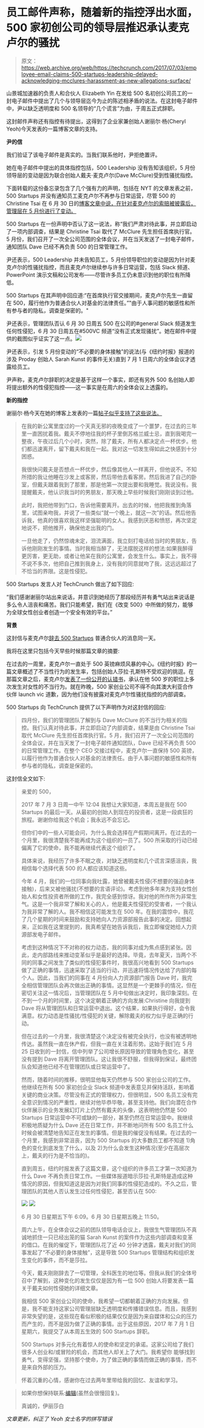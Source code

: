 # 员工邮件声称，随着新的指控浮出水面，500 家初创公司的领导层推迟承认麦克卢尔的骚扰

> 原文：<https://web.archive.org/web/https://techcrunch.com/2017/07/03/employee-email-claims-500-startups-leadership-delayed-acknowledging-mcclures-harassment-as-new-allegations-surface/>

山景城加速器的负责人和合伙人 Elizabeth Yin 在发给 500 名初创公司员工的一封电子邮件中提出了几个与领导层迄今为止的陈述相矛盾的说法。在这封电子邮件中，尹以缺乏透明度和 500 名领导的“几个谎言”为由，于周五正式辞职。

这封邮件声称还有指控有待提出，这得到了企业家兼创始人谢丽尔·杨(Cheryl Yeoh)今天发表的一篇博客文章的支持。

**尹的信**

我们验证了该电子邮件是真实的。当我们联系他时，尹拒绝置评。

她在电子邮件中提出的具体指控包括，500 Leadership 没有告知该组织，5 月份领导层的变动是因为联合创始人戴夫·麦克卢尔(Dave McClure)受到性骚扰指控。

下面转载的这份备忘录包含了几个强有力的声明，包括在 NYT 的文章发表之前，500 Startups 并没有通知员工麦克卢尔不再参与日常运营，尽管 500 的 Christine Tsai 在 6 月 30 日的[博客文章中说，在针对麦克卢尔的索赔被披露后，管理层在 5 月份进行了变动。](https://web.archive.org/web/20230331040606/https://500.co/making-changes-at-500/)

500 Startups 在一份声明中否认了这一说法，称“我们严肃对待此事，并立即启动了一项内部调查，结果是 Christine Tsai 取代了 McClure 先生担任首席执行官。5 月份，我们召开了一次全公司范围的全体会议，并在当天发送了一封电子邮件，通知团队 Dave 已经不再负责 500 的日常管理工作。

尹还表示，500 Leadership 并未告知员工，5 月份领导职位的变动是因为针对麦克卢尔的性骚扰指控，而且麦克卢尔继续参与许多日常运营，包括 Slack 频道、PowerPoint 演示文稿和公司发布——尽管许多员工仍未意识到他的职位有所降低。

500 Startups 在其声明中回应道:“在首席执行官交接期间，麦克卢尔先生一直留在 500，履行他作为普通合伙人对基金的法律责任。”"由于人事问题的敏感性和所有参与者的隐私，调查是保密的。"

尹还表示，管理团队否认 6 月 30 日周五 500 在公司的#general Slack 频道发生任何性侵犯，6 月 30 日周五在#500VC 频道“没有正式发现骚扰”。她在邮件中提供的截图似乎证实了这一点。![](img/8a9a70bdfe21a9858de109dfd59b28df.png)

尹还表示，引发 5 月份变动的“不必要的身体接触”的说法(与《纽约时报》报道的涉及 Proday 创始人 Sarah Kunst 的事件无关)直到 7 月 1 日周六的全体会议才透露给员工。

尹声称，麦克卢尔辞职的决定是基于这样一个事实，即还有另外 500 名创始人即将提出额外的性侵犯指控——这一事实是在周六的全体会议上透露的。

**新的指控**

谢丽尔·杨今天在她的博客上发表的一篇[帖子似乎支持了这些说法。](https://web.archive.org/web/20230331040606/https://cherylyeoh.com/2017/07/03/shedding-light-on-the-black-box-of-inappropriateness/)

> 在我的新公寓里度过的一个天真无邪的夜晚变成了一个噩梦，在过去的三年里一直困扰着我。戴夫不停地往我的杯子里倒苏格兰威士忌，直到我喝完一整夜，午夜过后几个小时，突然，除了戴夫，所有人都决定点一杯优步。他们都迅速离开，留下戴夫和我在一起。我对这一切发生得如此之快感到十分困惑。
> 
> 我很快问戴夫是否想点一杯优步，然后像其他人一样离开，但他说不。不知所措的我让他睡在沙发上或客房，然后带他去看客房。然后我进了自己的卧室，但戴夫跟着我到了那里，那是他第一次提出要和我睡觉。我说没有。我提醒戴夫，他认识我当时的男朋友，那天晚上早些时候我们刚刚谈到过他。
> 
> 此时，我把他带到门口，告诉他需要离开。出去的时候，他把我推到角落里，试图亲吻我，并说了一些类似“就一个晚上，就这一次”的话。然后他告诉我，他真的很喜欢我这样坚强聪明的女人。我感到厌恶和愤怒，再次坚定地说不，把他推开，确保他走出我的门。
> 
> 一旦他走了，仍然惊魂未定，泪流满面，我立刻打电话给当时的男朋友，告诉他刚刚发生的事情。当时我相当醉了，无法摆脱这样的想法:如果我醉得更厉害，更无助，或者让他呆在我的公寓里，会发生什么。事实上，我不得不说不多次，他把自己推到我身上，没有我的同意就吻了我，这远远超过了不恰当的界限。这是性侵犯。

500 Startups 发言人对 TechCrunch 做出了如下回应:

“我们感谢谢丽尔站出来说话，并意识到她经历了那段经历并有勇气站出来说话是多么令人沮丧和痛苦。我们只能希望，我们在《改变 500》中所做的努力，能够为全球女性创业者创造一个安全有效的平台。”

**背景**

这封信与麦克卢尔[辞去 500 Startups](https://web.archive.org/web/20230331040606/https://techcrunch.com/2017/07/03/dave-mcclure-has-resigned-as-gp-of-500-startups/) 普通合伙人的消息同一天。

我将在这里只包括今天早些时候那篇文章的摘要:

在过去的一周里，麦克卢尔一直处于 500 英镑麻烦风暴的中心。《纽约时报》的一篇文章概述了不当性行为的发生率，包括创始人莎拉·孔斯特不受欢迎的挑逗。在那篇文章之后，麦克卢尔[发表了一份公开的认错书](https://web.archive.org/web/20230331040606/https://techcrunch.com/2017/07/01/500-startups-dave-mcclure-apologizes-for-multiple-advances-toward-women-and-being-a-creep/)，承认在他 500 岁的职位上多次发生对女性的不当行为。就在昨晚，500 家创业公司不得不向其澳大利亚合作伙伴 launch vic 道歉，因为他们没有披露对麦克卢尔性骚扰指控的内部调查。

500 Startups 向 TechCrunch 提供了以下声明作为对这封信的回应:

> 四月份，我们的管理团队了解到与 Dave McClure 的不当行为相关的指控。我们认真对待此事，并立即启动了内部调查，结果是由 Christine Tsai 取代 McClure 先生担任首席执行官。5 月，我们召开了一次全公司范围的全体会议，并在当天发了一封电子邮件通知团队，Dave 已经不再负责 500 的日常管理工作。在整个 CEO 交接过程中，麦克卢尔一直保持 500 英镑，以履行他作为普通合伙人对基金的法律责任。由于人事问题的敏感性和所有参与者的隐私，调查是保密的。

这封信全文如下:

> 亲爱的 500，
> 
> 2017 年 7 月 3 日周一中午 12:04 我想让大家知道，本周五是我在 500 Startups 的最后一天。从最初的创始人到现在的投资者，这是一段疯狂的旅程。谢谢你给我这个机会；我永远不会忘记。
> 
> 但你们中的一些人可能会问，为什么我会选择在产假期间离开。在过去的一个月里，我很清楚我不能再成为这个组织的一员了。500 所采取的行动已经偏离了它的使命，我不能再继续代表这个组织了。
> 
> 具体来说，我经历了许多不眠之夜，对缺乏透明度和几个谎言深感沮丧，我相信每个选择代表 500 的人都应该知道这些。
> 
> 今年 4 月，我们的一位同事向我吐露，她曾被戴夫性侵(不想要的强迫身体接触)，后来又被他骚扰(不想要的言语评论)。考虑到他多年来为支持女性创始人和女性投资者所做的工作，我完全感到惊讶。我对他的所作所为非常生气。这是一个我非常了解和关心的人，他是戴夫性侵犯的受害者，一个我认为我非常了解的人。我不相信这可能发生在 500 年。在我的震惊中，我花了几个星期的时间来鼓励和支持她向人力资源部报告此事的决定。回想起来，正如我在这里提到的，我真希望在她告诉我后，我立即催促她给人力资源部发电子邮件。
> 
> 考虑到这种情况下不对称的权力动态，我的同事对成为焦点感到紧张。因此，走内部路线来推动变革似乎是最好的选择。毕竟，去年夏天，当两个不同的同事之间发生了类似的性侵犯事件时，我很高兴地看到 500 Startups 做了正确的事情，迅速采取了适当的行动，并迅速将情况传达给了内部的每个人。因此，当我们的同事在 4 月份向人力资源部门报告 Dave 时，我完全相信管理团队会再次做出正确的事情。这显然是一个更棘手的情况，但在密切关注这一情况后，当管理团队在 5 月中旬做出决定时，我印象深刻。在不到一个月的时间里，这个决定朝着正确的方向发展:Christine 向我提到 Dave 将从管理团队和日常运营中退出。这个结果，如果执行得好，会令我满意。权力动态是性骚扰/性侵犯的关键，解除戴夫的权力似乎是正确的行动。
> 
> 但在过去的一个月里，我很清楚这个决定没有被完全执行，也没有被透明地传达。虽然我一直在休产假，但我一直在关注着形势。这始于我们在 5 月 25 日收到的一封信，信中列举了公司增长原因导致的管理角色变化，甚至没有提到 Dave 将离开管理团队。这让我很不舒服，但我得到保证，最终团队会知道他已经不在管理团队或日常运营中了。
> 
> 然而，随着时间的推移，很明显他每天仍然参与 500 家创业公司的工作。他继续在所有 500 家初创企业 Slack 频道中发表意见并保持活跃，影响着关键的商业决策。尽管没有正式的管理权力，但很明显，500 名员工没有完全意识到情况的严重性，继续对他毕恭毕敬，甚至支持他。我们向潜在合作伙伴展示的业务发展幻灯片上仍然有戴夫的头像，这表明他仍然是 500 Startups 日常运营中不可或缺的一部分，甚至仍然在日常运营中。我继续积极地质疑为什么 Dave 还在日常工作，并不断地问所有 500 名员工什么时候会被清楚地告知正在发生的事情。但是我的催促没有结果。在过去的一个月里，我感到非常沮丧，因为 500 Startups 的大多数员工都不知道 1)角色的变化到底发生了什么，以及 2)为什么会发生这种情况(至少在高层次上，戴夫的行为是不恰当的)。
> 
> 直到周五，纽约时报发表了这篇文章，这个组织的许多员工才第一次知道为什么 Dave 不再负责日常工作。一些媒体报道暗示莎拉·孔斯特是造成这种情况的原因，但我知道这是因为对我们同事的性侵犯造成的。不久之后，管理团队的其他人否认发生过任何性侵犯，甚至否认在 500:
> 
> ![](img/8a9a70bdfe21a9858de109dfd59b28df.png) ![](img/6d8b58c664ba26caf47133910b9e2919.png)
> 
> 6 月 30 日星期五下午 6:09。6 月 30 日星期五晚上 11:50。
> 
> 周六上午，在全体会议之前的团队领导电话会议上，我很生气管理团队不真诚地抓住一只已经出笼的猫 Sarah Kunst 的案件作为这些内部调查和变革的借口。在我的催促下，管理团队花了近 40 分钟才透露，戴夫对我们的同事发起了“不必要的身体接触”，这是导致 500 Startups 管理结构和组织发生变化的事件，而不是莎拉。
> 
> 今天，戴夫刚刚辞去了一切管理，全科医生的地位等。但我从我们的全体号召中了解到，这种变化的发生仅仅是因为有一位 500 创始人将要发表一篇关于戴夫如何性侵她的详细文章。
> 
> 我相信 500 家创业公司的使命，我希望一切都朝着正确的方向发展。但是，我不能支持这家公司管理层缺乏透明度和传播错误信息。而且，我感到非常失望的是，这些现在看似积极的结果仅仅是因为来自媒体和公众的压力而产生的，而不是因为做了正确的事情。出于这些原因，2017 年 7 月 1 日星期六，我提交了从本周五生效的 500 Startups 辞职。
> 
> 500 Startups 对多元化有着惊人的使命和坚定的承诺。这家公司给了我们很多人创业和/或冒险的机会，而其他人却关上了大门。我希望你
> 能够找到勇气，变得坚强，坚持那个使命，为了做正确的事情而做正确的事情，而不是来自外部的压力。
> 
> 怀着沉重的心情，感谢你在过去两年里带给我的回忆、友谊和学习。

> 如果你想保持联系:[编辑](抄送)(虽然会很慢回复)。
> 
> 真诚的，伊丽莎白

*文章更新，纠正了 Yeoh 女士名字的拼写错误*